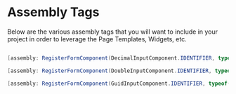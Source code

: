 ﻿# Assembly Tags
Below are the various assembly tags that you will want to include in your project in order to leverage the Page Templates, Widgets, etc.

```csharp

[assembly: RegisterFormComponent(DecimalInputComponent.IDENTIFIER, typeof(DecimalInputComponent), "Decimal Value", Description = "Receives a Decimal typed value.", IconClass = "icon-octothorpe")]

[assembly: RegisterFormComponent(DoubleInputComponent.IDENTIFIER, typeof(DoubleInputComponent), "Double Value", Description = "Receives a Double typed value.", IconClass = "icon-octothorpe")]

[assembly: RegisterFormComponent(GuidInputComponent.IDENTIFIER, typeof(GuidInputComponent), "Guid Value", Description = "Receives a Guid typed value.", IconClass = "icon-octothorpe")]

```